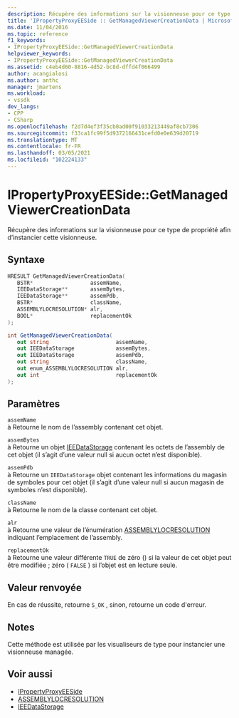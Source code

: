 ```yaml
---
description: Récupère des informations sur la visionneuse pour ce type de propriété afin d’instancier cette visionneuse.
title: 'IPropertyProxyEESide :: GetManagedViewerCreationData | Microsoft Docs'
ms.date: 11/04/2016
ms.topic: reference
f1_keywords:
- IPropertyProxyEESide::GetManagedViewerCreationData
helpviewer_keywords:
- IPropertyProxyEESide::GetManagedViewerCreationData
ms.assetid: c4eb4d60-8816-4d52-bc8d-dffd4f066499
author: acangialosi
ms.author: anthc
manager: jmartens
ms.workload:
- vssdk
dev_langs:
- CPP
- CSharp
ms.openlocfilehash: f2d7d4ef3f35cb0ad00f91033213449af8cb7306
ms.sourcegitcommit: f33ca1fc99f5d9372166431cefd0e0e639d20719
ms.translationtype: MT
ms.contentlocale: fr-FR
ms.lasthandoff: 03/05/2021
ms.locfileid: "102224133"
---
```

# <a name="ipropertyproxyeesidegetmanagedviewercreationdata"></a>IPropertyProxyEESide::GetManagedViewerCreationData
Récupère des informations sur la visionneuse pour ce type de propriété afin d’instancier cette visionneuse.

## <a name="syntax"></a>Syntaxe

```cpp
HRESULT GetManagedViewerCreationData(
   BSTR*                  assemName,
   IEEDataStorage**       assemBytes,
   IEEDataStorage**       assemPdb,
   BSTR*                  className,
   ASSEMBLYLOCRESOLUTION* alr,
   BOOL*                  replacementOk
);
```

```csharp
int GetManagedViewerCreationData(
   out string                     assemName,
   out IEEDataStorage             assemBytes,
   out IEEDataStorage             assemPdb,
   out string                     className,
   out enum_ASSEMBLYLOCRESOLUTION alr,
   out int                        replacementOk
);
```

## <a name="parameters"></a>Paramètres
`assemName`\
à Retourne le nom de l’assembly contenant cet objet.

`assemBytes`\
à Retourne un objet [IEEDataStorage](../../../extensibility/debugger/reference/ieedatastorage.md) contenant les octets de l’assembly de cet objet (il s’agit d’une valeur null si aucun octet n’est disponible).

`assemPdb`\
à Retourne un `IEEDataStorage` objet contenant les informations du magasin de symboles pour cet objet (il s’agit d’une valeur null si aucun magasin de symboles n’est disponible).

`className`\
à Retourne le nom de la classe contenant cet objet.

`alr`\
à Retourne une valeur de l’énumération [ASSEMBLYLOCRESOLUTION](../../../extensibility/debugger/reference/assemblylocresolution.md) indiquant l’emplacement de l’assembly.

`replacementOk`\
à Retourne une valeur différente `TRUE` de zéro () si la valeur de cet objet peut être modifiée ; zéro ( `FALSE` ) si l’objet est en lecture seule.

## <a name="return-value"></a>Valeur renvoyée
 En cas de réussite, retourne `S_OK` , sinon, retourne un code d'erreur.

## <a name="remarks"></a>Notes
 Cette méthode est utilisée par les visualiseurs de type pour instancier une visionneuse managée.

## <a name="see-also"></a>Voir aussi
- [IPropertyProxyEESide](../../../extensibility/debugger/reference/ipropertyproxyeeside.md)
- [ASSEMBLYLOCRESOLUTION](../../../extensibility/debugger/reference/assemblylocresolution.md)
- [IEEDataStorage](../../../extensibility/debugger/reference/ieedatastorage.md)
